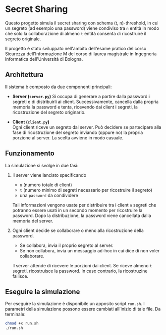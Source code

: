 # Secret Sharing

Questo progetto simula il  secret sharing con schema (t, n)-threshold, in 
cui un segreto (ad esempio una password) viene condiviso tra `n` entità in modo 
che solo la collaborazione di almeno `t` entità consenta di ricostruire il 
segreto originale.

Il progetto è stato sviluppato nell'ambito dell'esame pratico del corso 
Sicurezza dell'Informazione M del corso di laurea magistrale in Ingegneria 
Informatica dell'Università di Bologna.

## Architettura

Il sistema è composto da due componenti principali:

- **Server (`server.py`)**
  Si occupa di generare a partire dalla password i segreti e di distribuirli 
  ai client.
  Successivamente, cancella dalla propria memoria la password e tenta, 
  ricevendo dai client i segreti, la ricostruzione del segreto originario.

- **Client (`client.py`)**  
  Ogni client riceve un segreto dal server. Può decidere se partecipare alla 
  fase di ricostruzione del segreto inviando (oppure no) la propria porzione 
  al server. La scelta avviene in modo casuale.

## Funzionamento

La simulazione si svolge in due fasi:

1. Il server viene lanciato specificando
    - `n` (numero totale di client)
    - `t` (numero minimo di segreti necessario per ricostruire il segreto)
    - una `password` da condividere

   Tali informazioni vengono usate per distribuire tra i client `n` segreti 
   che potranno essere usati in un secondo momento per ricostruire la password.
   Dopo la distribuzione, la password viene cancellata dalla memoria del 
   server.

2. Ogni client decide se collaborare o meno alla ricostruzione della password.
   - Se collabora, invia il proprio segreto al server.  
   - Se non collabora, invia un messaggio ad-hoc in cui dice di non voler
     collaborare. 
   
   Il server attende di ricevere le porzioni dai client. Se riceve almeno `t` 
   segreti, ricostruisce la password. In caso contrario, la ricostruzine 
   fallisce.

## Eseguire la simulazione
Per eseguire la simulazione è disponibile un apposito script `run.sh`. 
I parametri della simulazione possono essere cambiati all'inizio di tale file.
Da terminale:
```bash
chmod +x run.sh
./run.sh
```
